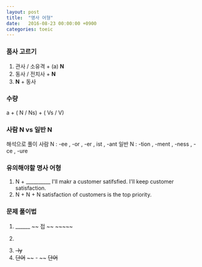 ```yaml
---
layout: post
title:  "명사 어형"
date:   2016-08-23 00:00:00 +0900
categories: toeic
---
```


### 품사 고르기
1. 관사 / 소유격  +  (a)  **N**
2. 동사 / 전치사  +  **N**
3. **N**                      +  동사


### 수량
 a + ( N / Ns)   +  ( Vs / V)


### 사람 N   vs    일반 N  
해석으로 풀이
사람 N : -ee , -or , -er , ist , -ant
일반 N : -tion , -ment , -ness , -ce , -ure

### 유의해야할 명사 어형
1. N + __________  I'll makr a customer satifsfied.  I'll keep customer satisfaction.
2. N + N + N  satisfaction of customers is the top priority.

### 문제 풀이법
1. ______ ~~ 접 ~~ ~~~~~
2. ~~~~~ , ~~~~~ ______
3. ~~-ly~~
4. ~~단어~~ ~~ - ~~ ~~단어~~
